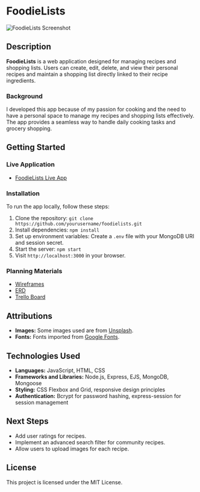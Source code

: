 # FoodieLists

![FoodieLists Screenshot](link-to-your-screenshot.png) <!-- Replace with actual screenshot link -->

## Description
**FoodieLists** is a web application designed for managing recipes and shopping lists. Users can create, edit, delete, and view their personal recipes and maintain a shopping list directly linked to their recipe ingredients.

### Background
I developed this app because of my passion for cooking and the need to have a personal space to manage my recipes and shopping lists effectively. The app provides a seamless way to handle daily cooking tasks and grocery shopping.

## Getting Started
### Live Application
- [FoodieLists Live App](link-to-deployed-app) <!-- Replace with the live link -->

### Installation
To run the app locally, follow these steps:
1. Clone the repository: `git clone https://github.com/yourusername/foodielists.git`
2. Install dependencies: `npm install`
3. Set up environment variables: Create a `.env` file with your MongoDB URI and session secret.
4. Start the server: `npm start`
5. Visit `http://localhost:3000` in your browser.

### Planning Materials
- [Wireframes](link-to-wireframes) <!-- Include a link if available -->
- [ERD](link-to-ERD) <!-- Include a link if available -->
- [Trello Board](link-to-planning-board) <!-- Include a link if available -->

## Attributions
- **Images:** Some images used are from [Unsplash](https://unsplash.com/).
- **Fonts:** Fonts imported from [Google Fonts](https://fonts.google.com/).

## Technologies Used
- **Languages:** JavaScript, HTML, CSS
- **Frameworks and Libraries:** Node.js, Express, EJS, MongoDB, Mongoose
- **Styling:** CSS Flexbox and Grid, responsive design principles
- **Authentication:** Bcrypt for password hashing, express-session for session management

## Next Steps
- Add user ratings for recipes.
- Implement an advanced search filter for community recipes.
- Allow users to upload images for each recipe.

## License
This project is licensed under the MIT License.
